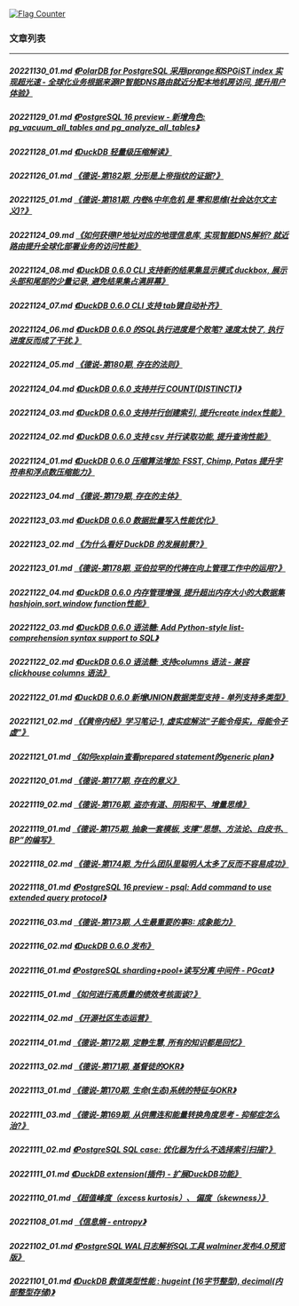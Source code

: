 <a rel="nofollow" href="http://info.flagcounter.com/h9V1"  ><img src="http://s03.flagcounter.com/count/h9V1/bg_FFFFFF/txt_000000/border_CCCCCC/columns_2/maxflags_12/viewers_0/labels_0/pageviews_0/flags_0/"  alt="Flag Counter"  border="0"  ></a>  
  
### 文章列表  
----  
##### 20221130_01.md   [《PolarDB for PostgreSQL 采用iprange和SPGiST index 实现超光速 - 全球化业务根据来源IP智能DNS路由就近分配本地机房访问, 提升用户体验》](20221130_01.md)  
##### 20221129_01.md   [《PostgreSQL 16 preview - 新增角色: pg_vacuum_all_tables and pg_analyze_all_tables》](20221129_01.md)  
##### 20221128_01.md   [《DuckDB 轻量级压缩解读》](20221128_01.md)  
##### 20221126_01.md   [《德说-第182期, 分形是上帝指纹的证据?》](20221126_01.md)  
##### 20221125_01.md   [《德说-第181期, 内卷&中年危机 是 零和思维(社会达尔文主义)?》](20221125_01.md)  
##### 20221124_09.md   [《如何获得IP地址对应的地理信息库, 实现智能DNS解析? 就近路由提升全球化部署业务的访问性能》](20221124_09.md)  
##### 20221124_08.md   [《DuckDB 0.6.0 CLI 支持新的结果集显示模式 duckbox, 展示头部和尾部的少量记录, 避免结果集占满屏幕》](20221124_08.md)  
##### 20221124_07.md   [《DuckDB 0.6.0 CLI 支持 tab键自动补齐》](20221124_07.md)  
##### 20221124_06.md   [《DuckDB 0.6.0 的SQL执行进度是个败笔? 速度太快了, 执行进度反而成了干扰.》](20221124_06.md)  
##### 20221124_05.md   [《德说-第180期, 存在的法则》](20221124_05.md)  
##### 20221124_04.md   [《DuckDB 0.6.0 支持并行 COUNT(DISTINCT)》](20221124_04.md)  
##### 20221124_03.md   [《DuckDB 0.6.0 支持并行创建索引, 提升create index性能》](20221124_03.md)  
##### 20221124_02.md   [《DuckDB 0.6.0 支持 csv 并行读取功能, 提升查询性能》](20221124_02.md)  
##### 20221124_01.md   [《DuckDB 0.6.0 压缩算法增加: FSST, Chimp, Patas 提升字符串和浮点数压缩能力》](20221124_01.md)  
##### 20221123_04.md   [《德说-第179期, 存在的主体》](20221123_04.md)  
##### 20221123_03.md   [《DuckDB 0.6.0 数据批量写入性能优化》](20221123_03.md)  
##### 20221123_02.md   [《为什么看好 DuckDB 的发展前景?》](20221123_02.md)  
##### 20221123_01.md   [《德说-第178期, 亚伯拉罕的代祷在向上管理工作中的运用?》](20221123_01.md)  
##### 20221122_04.md   [《DuckDB 0.6.0 内存管理增强, 提升超出内存大小的大数据集hashjoin,sort,window function性能》](20221122_04.md)  
##### 20221122_03.md   [《DuckDB 0.6.0 语法糖: Add Python-style list-comprehension syntax support to SQL》](20221122_03.md)  
##### 20221122_02.md   [《DuckDB 0.6.0 语法糖: 支持columns 语法 - 兼容clickhouse columns 语法》](20221122_02.md)  
##### 20221122_01.md   [《DuckDB 0.6.0 新增UNION数据类型支持 - 单列支持多类型》](20221122_01.md)  
##### 20221121_02.md   [《《黄帝内经》学习笔记-1, 虚实症解法"子能令母实，母能令子虚"》](20221121_02.md)  
##### 20221121_01.md   [《如何explain查看prepared statement的generic plan》](20221121_01.md)  
##### 20221120_01.md   [《德说-第177期, 存在的意义》](20221120_01.md)  
##### 20221119_02.md   [《德说-第176期, 盗亦有道、阴阳和平、增量思维》](20221119_02.md)  
##### 20221119_01.md   [《德说-第175期, 抽象一套模板, 支撑“思想、方法论、白皮书、BP”的编写》](20221119_01.md)  
##### 20221118_02.md   [《德说-第174期, 为什么团队里聪明人太多了反而不容易成功》](20221118_02.md)  
##### 20221118_01.md   [《PostgreSQL 16 preview - psql: Add command to use extended query protocol》](20221118_01.md)  
##### 20221116_03.md   [《德说-第173期, 人生最重要的事8: 成象能力》](20221116_03.md)  
##### 20221116_02.md   [《DuckDB 0.6.0 发布》](20221116_02.md)  
##### 20221116_01.md   [《PostgreSQL sharding+pool+读写分离 中间件 - PGcat》](20221116_01.md)  
##### 20221115_01.md   [《如何进行高质量的绩效考核面谈?》](20221115_01.md)  
##### 20221114_02.md   [《开源社区生态运营》](20221114_02.md)  
##### 20221114_01.md   [《德说-第172期, 定静生慧, 所有的知识都是回忆》](20221114_01.md)  
##### 20221113_02.md   [《德说-第171期, 基督徒的OKR》](20221113_02.md)  
##### 20221113_01.md   [《德说-第170期, 生命(生态)系统的特征与OKR》](20221113_01.md)  
##### 20221111_03.md   [《德说-第169期, 从供需连和能量转换角度思考 - 抑郁症怎么治?》](20221111_03.md)  
##### 20221111_02.md   [《PostgreSQL SQL case: 优化器为什么不选择索引扫描?》](20221111_02.md)  
##### 20221111_01.md   [《DuckDB extension(插件) - 扩展DuckDB功能》](20221111_01.md)  
##### 20221110_01.md   [《超值峰度（excess kurtosis）、 偏度（skewness）》](20221110_01.md)  
##### 20221108_01.md   [《信息熵 - entropy》](20221108_01.md)  
##### 20221102_01.md   [《PostgreSQL WAL日志解析SQL工具 walminer发布4.0预览版》](20221102_01.md)  
##### 20221101_01.md   [《DuckDB 数值类型性能 : hugeint (16字节整型), decimal(内部整型存储)》](20221101_01.md)  
